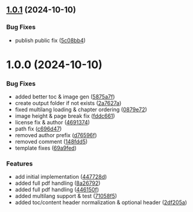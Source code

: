 ## [1.0.1](https://github.com/TechTeamer/docpack-library/compare/release-v1.0.0...release-v1.0.1) (2024-10-10)


### Bug Fixes

* publish public fix ([5c08bb4](https://github.com/TechTeamer/docpack-library/commit/5c08bb40de601cb52616282359f11df59b04b105))

# 1.0.0 (2024-10-10)


### Bug Fixes

* added better toc & image gen ([5875a7f](https://github.com/TechTeamer/docpack-library/commit/5875a7f2047f1fc4344278bf398da8d9410461e8))
* create output folder if not exists ([2a7627a](https://github.com/TechTeamer/docpack-library/commit/2a7627a47d8b9cea78d6c9edaa54ac981af3ba43))
* fixed multilang loading & chapter ordering ([0879e72](https://github.com/TechTeamer/docpack-library/commit/0879e724242aa052992fd4e1a8206d1c99b6cc01))
* image height & page break fix ([fddc661](https://github.com/TechTeamer/docpack-library/commit/fddc66128b33a449f02e87fc6edcfe2aa3a0fc8f))
* license fix & author ([4691374](https://github.com/TechTeamer/docpack-library/commit/469137413e64dc03c63c9e953d2a3425d06bf582))
* path fix ([c696d47](https://github.com/TechTeamer/docpack-library/commit/c696d47dd24878a6860bc745ca97804f05fa85cd))
* removed author prefix ([d76596f](https://github.com/TechTeamer/docpack-library/commit/d76596f9c3239d1df1557f27623ce87d6a47e619))
* removed comment ([148fdd5](https://github.com/TechTeamer/docpack-library/commit/148fdd5fde117504da6194909969d10f7042126c))
* template fixes ([69a9fed](https://github.com/TechTeamer/docpack-library/commit/69a9fed8cc984a730731709a0760002e5f97aa55))


### Features

* add initial implementation ([447728d](https://github.com/TechTeamer/docpack-library/commit/447728ded30837d31dc6e9b78ccf9a4d37f8ae29))
* added full pdf handling ([8a26792](https://github.com/TechTeamer/docpack-library/commit/8a26792de6cf34f07445001c3dabb64545603e37))
* added full pdf handling ([446150f](https://github.com/TechTeamer/docpack-library/commit/446150f3234fc681804d17f4d61e0ca0e9595894))
* added multilang support & test ([71058f5](https://github.com/TechTeamer/docpack-library/commit/71058f5ad472121cb39a1df5f5147af7e0de5a6f))
* added toc/content header normalization & optional header ([2df205a](https://github.com/TechTeamer/docpack-library/commit/2df205a5f2d2386fdd51ada29c57dc8d4905273b))
